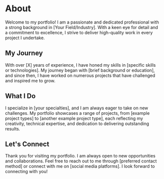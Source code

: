 # About

Welcome to my portfolio! I am a passionate and dedicated professional with a strong background in [Your Field/Industry]. With a keen eye for detail and a commitment to excellence, I strive to deliver high-quality work in every project I undertake.

## My Journey

With over [X] years of experience, I have honed my skills in [specific skills or technologies]. My journey began with [brief background or education], and since then, I have worked on numerous projects that have challenged and inspired me to grow.

## What I Do

I specialize in [your specialties], and I am always eager to take on new challenges. My portfolio showcases a range of projects, from [example project types] to [another example project type], each reflecting my creativity, technical expertise, and dedication to delivering outstanding results.

## Let's Connect

Thank you for visiting my portfolio. I am always open to new opportunities and collaborations. Feel free to reach out to me through [preferred contact method] or connect with me on [social media platforms]. I look forward to connecting with you!
